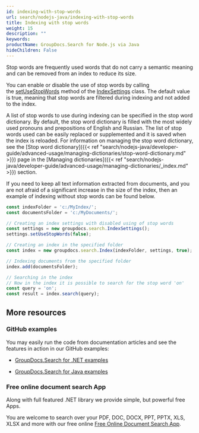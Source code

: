 ```yaml
---
id: indexing-with-stop-words
url: search/nodejs-java/indexing-with-stop-words
title: Indexing with stop words
weight: 15
description: ""
keywords: 
productName: GroupDocs.Search for Node.js via Java
hideChildren: False
---
```

Stop words are frequently used words that do not carry a semantic meaning and can be removed from an index to reduce its size.

You can enable or disable the use of stop words by calling the [setUseStopWords](https://reference.groupdocs.com/search/nodejs-java/com.groupdocs.search/IndexSettings#setUseStopWords(boolean)) method of the [IndexSettings](https://reference.groupdocs.com/search/nodejs-java/com.groupdocs.search/IndexSettings) class. The default value is true, meaning that stop words are filtered during indexing and not added to the index.

A list of stop words to use during indexing can be specified in the stop word dictionary. By default, the stop word dictionary is filled with the most widely used pronouns and prepositions of English and Russian. The list of stop words used can be easily replaced or supplemented and it is saved when the index is reloaded. For information on managing the stop word dictionary, see the [Stop word dictionary]({{< ref "search/nodejs-java/developer-guide/advanced-usage/managing-dictionaries/stop-word-dictionary.md" >}}) page in the [Managing dictionaries]({{< ref "search/nodejs-java/developer-guide/advanced-usage/managing-dictionaries/_index.md" >}}) section.

If you need to keep all text information extracted from documents, and you are not afraid of a significant increase in the size of the index, then an example of indexing without stop words can be found below.

```javascript
const indexFolder = 'c:/MyIndex/';
const documentsFolder = 'c:/MyDocuments/';

// Creating an index settings with disabled using of stop words
const settings = new groupdocs.search.IndexSettings();
settings.setUseStopWords(false);

// Creating an index in the specified folder
const index = new groupdocs.search.Index(indexFolder, settings, true);

// Indexing documents from the specified folder
index.add(documentsFolder);

// Searching in the index
// Now in the index it is possible to search for the stop word 'on'
const query = 'on';
const result = index.search(query);
```

## More resources

### GitHub examples

You may easily run the code from documentation articles and see the features in action in our GitHub examples:

*   [GroupDocs.Search for .NET examples](https://github.com/groupdocs-search/GroupDocs.Search-for-.NET)
    
*   [GroupDocs.Search for Java examples](https://github.com/groupdocs-search/GroupDocs.Search-for-Java)
    

### Free online document search App

Along with full featured .NET library we provide simple, but powerful free Apps.

You are welcome to search over your PDF, DOC, DOCX, PPT, PPTX, XLS, XLSX and more with our free online [Free Online Document Search App](https://products.groupdocs.app/search).
